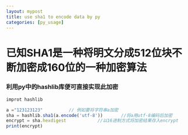 ```yaml
---
layout: mypost
title: use sha1 to encode data by py
categories: [py_usage]
---
```


# 已知SHA1是一种将明文分成512位块不断加密成160位的一种加密算法
### 利用py中的hashlib库便可直接实现此加密

```javascript
improt hashlib

a ="123123123"          // 例如要将字符串a加密
sha = hashlib.sha1(a.encode('utf-8'))       //将a用utf-8编码后加密
encrypt = sha.hexdigest            //以16进制方式将加密结果存入encrypt
print(encrypt)

```